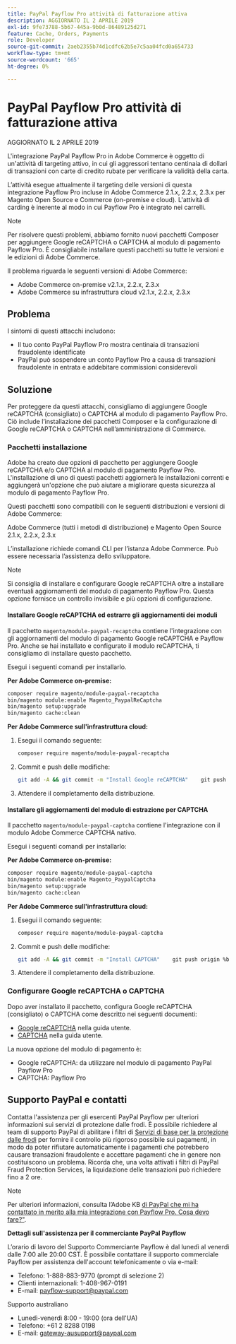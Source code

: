 ```yaml
---
title: PayPal Payflow Pro attività di fatturazione attiva
description: AGGIORNATO IL 2 APRILE 2019
exl-id: 9fe73788-5b67-445a-9b0d-86489125d271
feature: Cache, Orders, Payments
role: Developer
source-git-commit: 2aeb2355b74d1cdfc62b5e7c5aa04fcd0a654733
workflow-type: tm+mt
source-wordcount: '665'
ht-degree: 0%

---
```


# PayPal Payflow Pro attività di fatturazione attiva

AGGIORNATO IL 2 APRILE 2019

L&#39;integrazione PayPal Payflow Pro in Adobe Commerce è oggetto di un&#39;attività di targeting attivo, in cui gli aggressori tentano centinaia di dollari di transazioni con carte di credito rubate per verificare la validità della carta.

L’attività esegue attualmente il targeting delle versioni di questa integrazione Payflow Pro incluse in Adobe Commerce 2.1.x, 2.2.x, 2.3.x per Magento Open Source e Commerce (on-premise e cloud). L&#39;attività di carding è inerente al modo in cui Payflow Pro è integrato nei carrelli.

>[!NOTE]
>
>Per risolvere questi problemi, abbiamo fornito nuovi pacchetti Composer per aggiungere Google reCAPTCHA o CAPTCHA al modulo di pagamento Payflow Pro. È consigliabile installare questi pacchetti su tutte le versioni e le edizioni di Adobe Commerce.

Il problema riguarda le seguenti versioni di Adobe Commerce:

* Adobe Commerce on-premise v2.1.x, 2.2.x, 2.3.x
* Adobe Commerce su infrastruttura cloud v2.1.x, 2.2.x, 2.3.x

## Problema

I sintomi di questi attacchi includono:

* Il tuo conto PayPal Payflow Pro mostra centinaia di transazioni fraudolente identificate
* PayPal può sospendere un conto Payflow Pro a causa di transazioni fraudolente in entrata e addebitare commissioni considerevoli

## Soluzione

Per proteggere da questi attacchi, consigliamo di aggiungere Google reCAPTCHA (consigliato) o CAPTCHA al modulo di pagamento Payflow Pro. Ciò include l’installazione dei pacchetti Composer e la configurazione di Google reCAPTCHA o CAPTCHA nell’amministrazione di Commerce.

### Pacchetti installazione

Adobe ha creato due opzioni di pacchetto per aggiungere Google reCAPTCHA e/o CAPTCHA al modulo di pagamento Payflow Pro. L&#39;installazione di uno di questi pacchetti aggiornerà le installazioni correnti e aggiungerà un&#39;opzione che può aiutare a migliorare questa sicurezza al modulo di pagamento Payflow Pro.

Questi pacchetti sono compatibili con le seguenti distribuzioni e versioni di Adobe Commerce:

Adobe Commerce (tutti i metodi di distribuzione) e Magento Open Source 2.1.x, 2.2.x, 2.3.x

L’installazione richiede comandi CLI per l’istanza Adobe Commerce. Può essere necessaria l’assistenza dello sviluppatore.

>[!NOTE]
>
>Si consiglia di installare e configurare Google reCAPTCHA oltre a installare eventuali aggiornamenti del modulo di pagamento Payflow Pro. Questa opzione fornisce un controllo invisibile e più opzioni di configurazione.

#### Installare Google reCAPTCHA ed estrarre gli aggiornamenti dei moduli

Il pacchetto `magento/module-paypal-recaptcha` contiene l&#39;integrazione con gli aggiornamenti del modulo di pagamento Google reCAPTCHA e Payflow Pro. Anche se hai installato e configurato il modulo reCAPTCHA, ti consigliamo di installare questo pacchetto.

Esegui i seguenti comandi per installarlo.

**Per Adobe Commerce on-premise:**

```bash
composer require magento/module-paypal-recaptcha
bin/magento module:enable Magento_PaypalReCaptcha
bin/magento setup:upgrade
bin/magento cache:clean
```

**Per Adobe Commerce sull&#39;infrastruttura cloud:**

1. Esegui il comando seguente:

   ```bash
   composer require magento/module-paypal-recaptcha
   ```

1. Commit e push delle modifiche:

   ```bash
   git add -A && git commit -m "Install Google reCAPTCHA"    git push origin %branch_name%
   ```

1. Attendere il completamento della distribuzione.

#### Installare gli aggiornamenti del modulo di estrazione per CAPTCHA

Il pacchetto `magento/module-paypal-captcha` contiene l&#39;integrazione con il modulo Adobe Commerce CAPTCHA nativo.

Esegui i seguenti comandi per installarlo:

**Per Adobe Commerce on-premise:**

```bash
composer require magento/module-paypal-captcha
bin/magento module:enable Magento_PaypalCaptcha
bin/magento setup:upgrade
bin/magento cache:clean
```

**Per Adobe Commerce sull&#39;infrastruttura cloud:**

1. Esegui il comando seguente:

   ```bash
   composer require magento/module-paypal-captcha
   ```

1. Commit e push delle modifiche:

   ```bash
   git add -A && git commit -m "Install CAPTCHA"    git push origin %branch_name%
   ```

1. Attendere il completamento della distribuzione.

### Configurare Google reCAPTCHA o CAPTCHA

Dopo aver installato il pacchetto, configura Google reCAPTCHA (consigliato) o CAPTCHA come descritto nei seguenti documenti:

* [Google reCAPTCHA](https://experienceleague.adobe.com/en/docs/commerce-admin/systems/security/captcha/security-google-recaptcha) nella guida utente.
* [CAPTCHA](https://experienceleague.adobe.com/en/docs/commerce-admin/systems/security/captcha/security-captcha) nella guida utente.

La nuova opzione del modulo di pagamento è:

* Google reCAPTCHA: da utilizzare nel modulo di pagamento PayPal Payflow Pro
* CAPTCHA: Payflow Pro

## Supporto PayPal e contatti

Contatta l&#39;assistenza per gli esercenti PayPal Payflow per ulteriori informazioni sui servizi di protezione dalle frodi. È possibile richiedere al team di supporto PayPal di abilitare i filtri di [Servizi di base per la protezione dalle frodi](https://developer.paypal.com/api/nvp-soap/payflow/fraud-protection/) per fornire il controllo più rigoroso possibile sui pagamenti, in modo da poter rifiutare automaticamente i pagamenti che potrebbero causare transazioni fraudolente e accettare pagamenti che in genere non costituiscono un problema. Ricorda che, una volta attivati i filtri di PayPal Fraud Protection Services, la liquidazione delle transazioni può richiedere fino a 2 ore.

>[!NOTE]
>
>Per ulteriori informazioni, consulta l’Adobe KB [ di PayPal che mi ha contattato in merito alla mia integrazione con Payflow Pro. Cosa devo fare?&quot;](https://www.paypal.com/us/smarthelp/article/ts2242).

**Dettagli sull&#39;assistenza per il commerciante PayPal Payflow**

L’orario di lavoro del Supporto Commerciante Payflow è dal lunedì al venerdì dalle 7:00 alle 20:00 CST. È possibile contattare il supporto commerciale Payflow per assistenza dell&#39;account telefonicamente o via e-mail:

* Telefono: 1-888-883-9770 (prompt di selezione 2)
* Clienti internazionali: 1-408-967-0191
* E-mail: [payflow-support@paypal.com](mailto:payflow-support@paypal.com)

Supporto australiano

* Lunedì-venerdì 8:00 - 19:00 (ora dell&#39;UA)
* Telefono: +61 2 8288 0198
* E-mail: [gateway-ausupport@paypal.com](mailto:gateway-ausupport@paypal.com)

